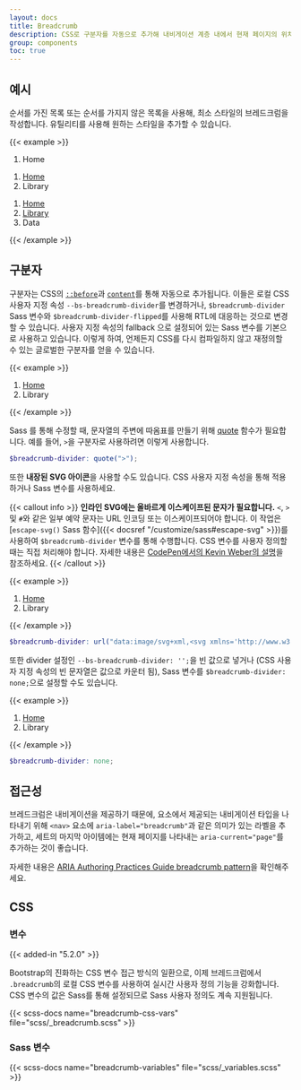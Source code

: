 ```yaml
---
layout: docs
title: Breadcrumb
description: CSS로 구분자를 자동으로 추가해 내비게이션 계층 내에서 현재 페이지의 위치를 표시합니다.
group: components
toc: true
---
```


## 예시

순서를 가진 목록 또는 순서를 가지지 않은 목록을 사용해, 최소 스타일의 브레드크럼을 작성합니다. 유틸리티를 사용해 원하는 스타일을 추가할 수 있습니다.

{{< example >}}
<nav aria-label="breadcrumb">
  <ol class="breadcrumb">
    <li class="breadcrumb-item active" aria-current="page">Home</li>
  </ol>
</nav>

<nav aria-label="breadcrumb">
  <ol class="breadcrumb">
    <li class="breadcrumb-item"><a href="#">Home</a></li>
    <li class="breadcrumb-item active" aria-current="page">Library</li>
  </ol>
</nav>

<nav aria-label="breadcrumb">
  <ol class="breadcrumb">
    <li class="breadcrumb-item"><a href="#">Home</a></li>
    <li class="breadcrumb-item"><a href="#">Library</a></li>
    <li class="breadcrumb-item active" aria-current="page">Data</li>
  </ol>
</nav>
{{< /example >}}

## 구분자

구분자는 CSS의 [`::before`](https://developer.mozilla.org/en-US/docs/Web/CSS/::before)과 [`content`](https://developer.mozilla.org/en-US/docs/Web/CSS/content)를 통해 자동으로 추가됩니다. 이들은 로컬 CSS 사용자 지정 속성 `--bs-breadcrumb-divider`를 변경하거나, `$breadcrumb-divider` Sass 변수와 `$breadcrumb-divider-flipped`를 사용해 RTL에 대응하는 것으로 변경할 수 있습니다. 사용자 지정 속성의 fallback 으로 설정되어 있는 Sass 변수를 기본으로 사용하고 있습니다. 이렇게 하여, 언제든지 CSS를 다시 컴파일하지 않고 재정의할 수 있는 글로벌한 구분자를 얻을 수 있습니다.

{{< example >}} <nav style="--bs-breadcrumb-divider: '>';" aria-label="breadcrumb"> 

<ol class="breadcrumb">
  <li class="breadcrumb-item">
    <a href="#">Home</a>
  </li>
  
  <li class="breadcrumb-item active" aria-current="page">
    Library
  </li>
</ol></nav>
{{< /example >}}

Sass 를 통해 수정할 때, 문자열의 주변에 따옴표를 만들기 위해 [quote](https://sass-lang.com/documentation/modules/string#quote) 함수가 필요합니다. 예를 들어, `>`을 구분자로 사용하려면 이렇게 사용합니다.

```scss
$breadcrumb-divider: quote(">");
```

또한 **내장된 SVG 아이콘**을 사용할 수도 있습니다. CSS 사용자 지정 속성을 통해 적용하거나 Sass 변수를 사용하세요.

{{< callout info >}}
**인라인 SVG에는 올바르게 이스케이프된 문자가 필요합니다.** `<`, `>` 및 `#`와 같은 일부 예약 문자는 URL 인코딩 또는 이스케이프되어야 합니다. 이 작업은 [`escape-svg()` Sass 함수]({{< docsref "/customize/sass#escape-svg" >}})를 사용하여 `$breadcrumb-divider` 변수를 통해 수행합니다. CSS 변수를 사용자 정의할 때는 직접 처리해야 합니다. 자세한 내용은 [CodePen에서의 Kevin Weber의 설명](https://codepen.io/kevinweber/pen/dXWoRw)을 참조하세요.
{{< /callout >}}

{{< example >}}
<nav style="--bs-breadcrumb-divider: url(&#34;data:image/svg+xml,%3Csvg xmlns='http://www.w3.org/2000/svg' width='8' height='8'%3E%3Cpath d='M2.5 0L1 1.5 3.5 4 1 6.5 2.5 8l4-4-4-4z' fill='%236c757d'/%3E%3C/svg%3E&#34;);" aria-label="breadcrumb">
  <ol class="breadcrumb">
    <li class="breadcrumb-item"><a href="#">Home</a></li>
    <li class="breadcrumb-item active" aria-current="page">Library</li>
  </ol>
</nav>
{{< /example >}}

```scss
$breadcrumb-divider: url("data:image/svg+xml,<svg xmlns='http://www.w3.org/2000/svg' width='8' height='8'><path d='M2.5 0L1 1.5 3.5 4 1 6.5 2.5 8l4-4-4-4z' fill='#{$breadcrumb-divider-color}'/></svg>");
```

또한 divider 설정인 `--bs-breadcrumb-divider: '';`을 빈 값으로 넣거나 (CSS 사용자 지정 속성의 빈 문자열은 값으로 카운터 됨), Sass 변수를 `$breadcrumb-divider: none;`으로 설정할 수도 있습니다.

{{< example >}}
<nav style="--bs-breadcrumb-divider: '';" aria-label="breadcrumb">
  <ol class="breadcrumb">
    <li class="breadcrumb-item"><a href="#">Home</a></li>
    <li class="breadcrumb-item active" aria-current="page">Library</li>
  </ol>
</nav>
{{< /example >}}


```scss
$breadcrumb-divider: none;
```

## 접근성

브레드크럼은 내비게이션을 제공하기 때문에, 요소에서 제공되는 내비게이션 타입을 나타내기 위해 `<nav>` 요소에 `aria-label="breadcrumb"`과 같은 의미가 있는 라벨을 추가하고, 세트의 마지막 아이템에는 현재 페이지를 나타내는 `aria-current="page"`를 추가하는 것이 좋습니다.

자세한 내용은 [ARIA Authoring Practices Guide breadcrumb pattern](https://www.w3.org/WAI/ARIA/apg/patterns/breadcrumb/)을 확인해주세요.

## CSS

### 변수

{{< added-in "5.2.0" >}}

Bootstrap의 진화하는 CSS 변수 접근 방식의 일환으로, 이제 브레드크럼에서 `.breadcrumb`의 로컬 CSS 변수를 사용하여 실시간 사용자 정의 기능을 강화합니다. CSS 변수의 값은 Sass를 통해 설정되므로 Sass 사용자 정의도 계속 지원됩니다.

{{< scss-docs name="breadcrumb-css-vars" file="scss/_breadcrumb.scss" >}}

### Sass 변수

{{< scss-docs name="breadcrumb-variables" file="scss/_variables.scss" >}}
